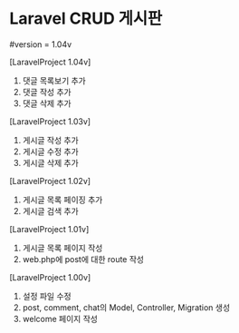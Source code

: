 Laravel CRUD 게시판
==============================

#version = 1.04v

[LaravelProject 1.04v]
1. 댓글 목록보기 추가
2. 댓글 작성 추가
3. 댓글 삭제 추가

[LaravelProject 1.03v]
1. 게시글 작성 추가
2. 게시글 수정 추가
3. 게시글 삭제 추가

[LaravelProject 1.02v]
1. 게시글 목록 페이징 추가
2. 게시글 검색 추가

[LaravelProject 1.01v]
1. 게시글 목록 페이지 작성
2. web.php에 post에 대한 route 작성

[LaravelProject 1.00v]
1. 설정 파일 수정
1. post, comment, chat의 Model, Controller, Migration 생성
2. welcome 페이지 작성